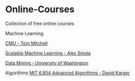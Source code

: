 Online-Courses
==============

Collection of free online courses

Machine Learning

[CMU - Tom Mitchell](http://www.cs.cmu.edu/~tom/10701_sp11/lectures.shtml)

[Scalable Machine Learning - Alex Smola](http://alex.smola.org/teaching/berkeley2012/)

[Data Mining - University of Washington](http://courses.cs.washington.edu/courses/csep546/12sp/video/)



Algorithms
[MIT 6.854 Advanced Algorithms  - David Karger](https://www.youtube.com/channel/UCtv9PiQVUDzsT4yl7524DCg/videos)
